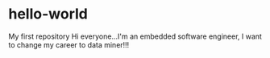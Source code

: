 # hello-world
My first repository
Hi everyone...I'm an embedded software engineer, I want to change my career to data miner!!!
